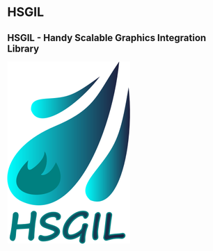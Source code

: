 # HSGIL
## HSGIL - Handy Scalable Graphics Integration Library
![HSGIL Logo](other/res/logo.png?raw=true "HSGIL Logo")
